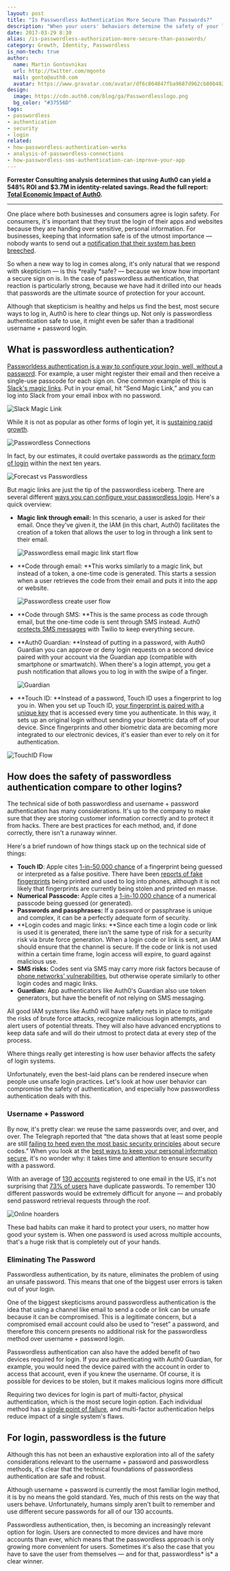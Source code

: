 ```yaml
---
layout: post
title: "Is Passwordless Authentication More Secure Than Passwords?"
description: "When your users' behaviors determine the safety of your login, passwordless comes out on top."
date: 2017-03-29 8:30
alias: /is-passwordless-authorization-more-secure-than-passwords/
category: Growth, Identity, Passwordless
is_non-tech: true
author:
  name: Martin Gontovnikas
  url: http://twitter.com/mgonto
  mail: gonto@auth0.com
  avatar: https://www.gravatar.com/avatar/df6c864847fba9687d962cb80b482764??s=60
design:
  image: https://cdn.auth0.com/blog/ga/Passwordlesslogo.png
  bg_color: "#37556D"
tags:
- passwordless
- authentication
- security
- login
related:
- how-passwordless-authentication-works
- analysis-of-passwordless-connections
- how-passwordless-sms-authentication-can-improve-your-app
---
```


<div class="alert alert-info alert-icon">
  <i class="icon-budicon-500"></i>
  <strong>Forrester Consulting analysis determines that using Auth0 can yield a 548% ROI and $3.7M in identity-related savings. Read the full report: <a href="https://resources.auth0.com/forrester-tei-research-case-study/">Total Economic Impact of Auth0</a>.</strong>
</div>

---

One place where both businesses and consumers agree is login safety. For consumers, it's important that they trust the login of their apps and websites because they are handing over sensitive, personal information. For businesses, keeping that information safe is of the utmost importance — nobody wants to send out a [notification that their system has been breeched](http://arstechnica.com/security/2016/06/how-linkedins-password-sloppiness-hurts-us-all/).

So when a new way to log in comes along, it's only natural that we respond with skepticism — is this *really *safe? — because we know how important a secure sign on is. In the case of passwordless authentication, that reaction is particularly strong, because we have had it drilled into our heads that passwords are the ultimate source of protection for your account.

Although that skepticism is healthy and helps us find the best, most secure ways to log in, Auth0 is here to clear things up. Not only is passwordless authentication safe to use, it might even be safer than a traditional username + password login.

## What is passwordless authentication?

[Passworldess authentication is a way to configure your login, well, without a password](https://auth0.com/passwordless). For example, a user might register their email and then receive a single-use passcode for each sign on. One common example of this is[ Slack's magic links](https://auth0.com/blog/how-to-implement-slack-like-login-on-ios-with-auth0/). Put in your email, hit “Send Magic Link,” and you can log into Slack from your email inbox with no password.

![Slack Magic Link](https://cdn.auth0.com/blog/passwordless/slack_magiclink.jpg)

While it is not as popular as other forms of login yet, it is [sustaining rapid growth](https://auth0.com/blog/analysis-of-passwordless-connections/).

![Passwordless Connections](https://cdn.auth0.com/blog/passwordless/passwordconnection.png)

In fact, by our estimates, it could overtake passwords as the [primary form of login](https://auth0.com/blog/analysis-of-passwordless-connections/) within the next ten years.

![Forecast vs Passwordless](https://cdn.auth0.com/blog/passwordless/forecast-up-vs-passwordless.png)

But magic links are just the tip of the passwordless iceberg. There are several different [ways you can configure your passwordless login](https://auth0.com/blog/how-passwordless-authentication-works/). Here's a quick overview:

* **Magic link through email:** In this scenario, a user is asked for their email. Once they've given it, the IAM (in this chart, Auth0) facilitates the creation of a token that allows the user to log in through a link sent to their email.

    ![Passwordless email magic link start flow](https://cdn.auth0.com/blog/passwordless/passwordless-email-magic-link-start-flow.png)

* **Code through email: **This works similarly to a magic link, but instead of a token, a one-time code is generated. This starts a session when a user retrieves the code from their email and puts it into the app or website.

    ![Passwordless create user flow](https://cdn.auth0.com/blog/passwordless/passwordless-create-user-flow.png)

* **Code through SMS: **This is the same process as code through email, but the one-time code is sent through SMS instead. Auth0 [protects SMS messages](https://auth0.com/blog/how-passwordless-sms-authentication-can-improve-your-app/) with Twilio to keep everything secure.

* **Auth0 Guardian: **Instead of putting in a password, with Auth0 Guardian you can approve or deny login requests on a second device paired with your account via the Guardian app (compatible with smartphone or smartwatch). When there's a login attempt, you get a push notification that allows you to log in with the swipe of a finger.

    ![Guardian](https://cdn.auth0.com/blog/passwordless/guardian.png)

* **Touch ID: **Instead of a password, Touch ID uses a fingerprint to log you in. When you set up Touch ID, [your fingerprint is paired with a unique key](https://auth0.com/blog/how-fingerprint-auth-gives-you-security/) that is accessed every time you authenticate. In this way, it sets up an original login without sending your biometric data off of your device. Since fingerprints and other biometric data are becoming more integrated to our electronic devices, it's easier than ever to rely on it for authentication.

![TouchID Flow](https://cdn.auth0.com/blog/passwordless/passwordless-touchid-flow.png)

## How does the safety of passwordless authentication compare to other logins?

The technical side of both passwordless and username + password authentication has many considerations. It's up to the company to make sure that they are storing customer information correctly and to protect it from hacks. There are best practices for each method, and, if done correctly, there isn't a runaway winner.

Here's a brief rundown of how things stack up on the technical side of things:

* **Touch ID**: Apple cites [1-in-50,000 chance](https://support.apple.com/en-us/HT204587) of a fingerprint being guessed or interpreted as a false positive. There have been [reports of fake fingerprints](http://www.cheatsheet.com/gear-style/smartphone-fingerprint-scanners-are-they-secure.html/?a=viewall) being printed and used to log into phones, although it is not likely that fingerprints are currently being stolen and printed en masse.
* **Numerical Passcode:** Apple cites a [1-in-10,000 chance](https://support.apple.com/en-us/HT204587) of a numerical passcode being guessed (or generated).
* **Passwords and passphrases:** If a password or passphrase is unique and complex, it can be a perfectly adequate form of security.
* **Login codes and magic links: **Since each time a login code or link is used it is generated, there isn't the same type of risk for a security risk via brute force generation. When a login code or link is sent, an IAM should ensure that the channel is secure. If the code or link is not used within a certain time frame, login access will expire, to guard against malicious use.
* **SMS risks:** Codes sent via SMS may carry more risk factors because of [phone networks' vulnerabilities](https://www.wired.com/2016/06/hey-stop-using-texts-two-factor-authentication/), but otherwise operate similarly to other login codes and magic links.
* **Guardian:** App authenticators like Auth0's Guardian also use token generators, but have the benefit of not relying on SMS messaging.

All good IAM systems like Auth0 will have safety nets in place to mitigate the risks of brute force attacks, recognize malicious login attempts, and alert users of potential threats. They will also have advanced encryptions to keep data safe and will do their utmost to protect data at every step of the process.

Where things really get interesting is how user behavior affects the safety of login systems.

 Unfortunately, even the best-laid plans can be rendered insecure when people use unsafe login practices. Let's look at how user behavior can compromise the safety of authentication, and especially how passwordless authentication deals with this.

### Username + Password

By now, it's pretty clear: we reuse the same passwords over, and over, and over. The Telegraph reported that “the data shows that at least some people are still [failing to heed even the most basic security principles](http://www.telegraph.co.uk/technology/2016/01/26/most-common-passwords-revealed---and-theyre-ridiculously-easy-to/) about secure codes.” When you look at the [best ways to keep your personal information secure](https://auth0.com/blog/personal-information-security-identity-guide/), it's no wonder why: it takes time and attention to ensure security with a password.

With an average of  [130 accounts](http://blog.dashlane.com/wp-content/uploads/2015/07/MailboxSecurity_infographic_EN_final1.jpg) registered to one email in the US, it's not surprising that [73% of users](https://www.telesign.com/resources/research-and-reports/telesign-consumer-account-security-report/) have duplicate passwords. To remember 130 different passwords would be extremely difficult for anyone — and probably send password retrieval requests through the roof.

![Online hoarders](https://cdn.auth0.com/blog/passwordless/online-hoarders.png)

These bad habits can make it hard to protect your users, no matter how good your system is. When one password is used across multiple accounts, that's a huge risk that is completely out of your hands.

### Eliminating The Password

Passwordless authentication, by its nature, eliminates the problem of using an unsafe password. This means that one of the biggest user errors is taken out of your login.

One of the biggest skepticisms around passwordless authentication is the idea that using a channel like email to send a code or link can be unsafe because it can be compromised. This is a legitimate concern, but a compromised email account could also be used to “reset” a password, and therefore this concern presents no additional risk for the passwordless method over username + password login.

Passwordless authentication can also have the added benefit of two devices required for login. If you are authenticating with Auth0 Guardian, for example, you would need the device paired with the account in order to access that account, even if you knew the username. Of course, it is possible for devices to be stolen, but it makes malicious logins more difficult

Requiring two devices for login is part of multi-factor, physical authentication, which is the most secure login option. Each individual method has a [single point of failure](http://www.imore.com/talk-mobile/future-authentication-biometrics-multi-factor-and-co-dependency-talk-mobile), and multi-factor authentication helps reduce impact of a single system's flaws.

## For login, passwordless is the future

Although this has not been an exhaustive exploration into all of the safety considerations relevant to the username + password and passwordless methods, it's clear that the technical foundations of passwordless authentication are safe and robust.

Although username + password is currently the most familiar login method, it is by no means the gold standard. Yes, much of this rests on the way that users behave. Unfortunately, humans simply aren't built to remember and use different secure passwords for all of our 130 accounts.

Passwordless authentication, then, is becoming an increasingly relevant option for login. Users are connected to more devices and have more accounts than ever, which means that the passwordless approach is only growing more convenient for users. Sometimes it's also the case that you have to save the user from themselves — and for that, passwordless* is* a clear winner.
